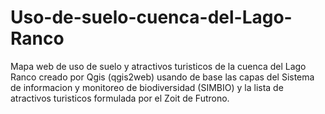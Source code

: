 # Uso-de-suelo-cuenca-del-Lago-Ranco
Mapa web de uso de suelo y atractivos turisticos de la cuenca del Lago Ranco creado por Qgis (qgis2web) usando de base las capas del Sistema de informacion y monitoreo de biodiversidad (SIMBIO) y la lista de atractivos turisticos formulada por el Zoit de Futrono.
